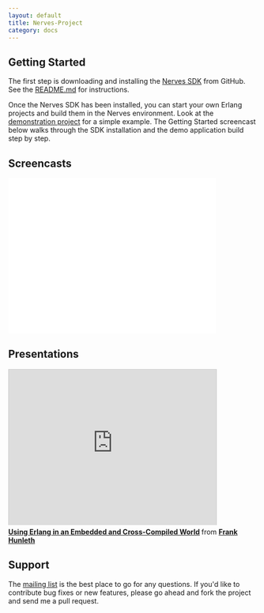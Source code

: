 ```yaml
---
layout: default
title: Nerves-Project
category: docs
---
```


## Getting Started

The first step is downloading and installing the [Nerves
SDK](https://github.com/nerves-project/nerves-sdk) from GitHub. See the
[README.md](https://github.com/nerves-project/nerves-sdk/blob/master/README.md)
for instructions.

Once the Nerves SDK has been installed, you can start your own Erlang projects
and build them in the Nerves environment. Look at the [demonstration
project](https://github.com/nerves-project/nerves-demo) for
a simple example. The Getting Started screencast below walks through the SDK
installation and the demo application build step by step.

## Screencasts

<iframe width="420" height="315" src="//www.youtube.com/embed/kWXrct6nnGg"
frameborder="0" allowfullscreen></iframe>

## Presentations

<iframe src="http://www.slideshare.net/slideshow/embed_code/29000661"
width="420" height="315" frameborder="0" marginwidth="0" marginheight="0"
scrolling="no" style="border:1px solid #CCC;border-width:1px 1px
0;margin-bottom:5px" allowfullscreen> </iframe> <div style="margin-bottom:5px">
<strong> <a href="https://www.slideshare.net/fhunleth/erlangdc-2013"
title="Using Erlang in an Embedded and Cross-Compiled World"
target="_blank">Using Erlang in an Embedded and Cross-Compiled World</a>
</strong> from <strong><a href="http://www.slideshare.net/fhunleth"
target="_blank">Frank Hunleth</a></strong> </div>

## Support

The [mailing list](https://groups.google.com/group/nerves-project)
is the best place to go for any questions. If you'd like to contribute bug fixes
or new features, please go ahead and fork the project and send me a pull
request.

